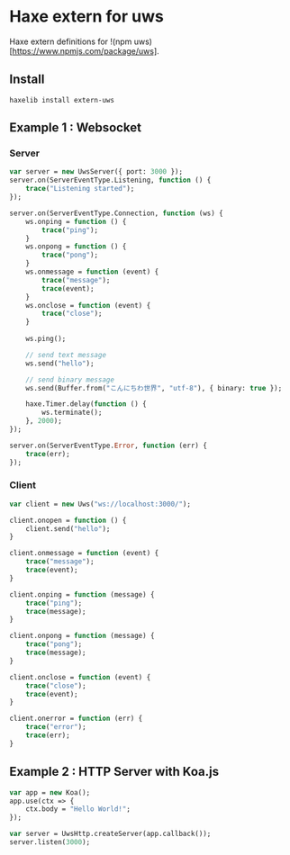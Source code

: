 # Haxe extern for uws
Haxe extern definitions for !(npm uws)[https://www.npmjs.com/package/uws].

## Install
`haxelib install extern-uws`

## Example 1 : Websocket
### Server
```haxe
var server = new UwsServer({ port: 3000 });
server.on(ServerEventType.Listening, function () {
    trace("Listening started");
});

server.on(ServerEventType.Connection, function (ws) {
    ws.onping = function () {
        trace("ping");
    }
    ws.onpong = function () {
        trace("pong");
    }
    ws.onmessage = function (event) {
        trace("message");
        trace(event);
    }
    ws.onclose = function (event) {
        trace("close");
    }
    
    ws.ping();

    // send text message
    ws.send("hello");

    // send binary message
    ws.send(Buffer.from("こんにちわ世界", "utf-8"), { binary: true });

    haxe.Timer.delay(function () {
        ws.terminate();
    }, 2000);
});

server.on(ServerEventType.Error, function (err) {
    trace(err);
});
```

### Client
```haxe
var client = new Uws("ws://localhost:3000/");

client.onopen = function () {
    client.send("hello");
}

client.onmessage = function (event) {
    trace("message");
    trace(event);
}

client.onping = function (message) {
    trace("ping");
    trace(message);
}

client.onpong = function (message) {
    trace("pong");
    trace(message);
}

client.onclose = function (event) {
    trace("close");
    trace(event);
}

client.onerror = function (err) {
    trace("error");
    trace(err);
}
```


## Example 2 : HTTP Server with Koa.js
```haxe
var app = new Koa();
app.use(ctx => {
    ctx.body = "Hello World!";
});

var server = UwsHttp.createServer(app.callback());
server.listen(3000);
```